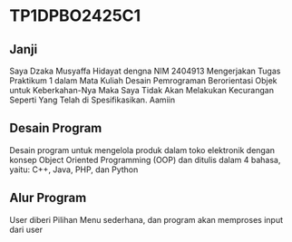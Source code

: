 # TP1DPBO2425C1
## Janji 

Saya Dzaka Musyaffa Hidayat dengna NIM 2404913 Mengerjakan Tugas Praktikum 1 dalam Mata Kuliah Desain Pemrograman Berorientasi Objek untuk Keberkahan-Nya Maka Saya Tidak Akan Melakukan Kecurangan Seperti Yang Telah di Spesifikasikan. Aamiin

## Desain Program

Desain program untuk mengelola produk dalam toko elektronik dengan konsep Object Oriented Programming (OOP) dan ditulis dalam 4 bahasa, yaitu: C++, Java, PHP, dan Python

## Alur Program

User diberi Pilihan Menu sederhana, dan program akan memproses input dari user






